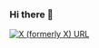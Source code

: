 ### Hi there 👋

<a href="https://x.com/sebastiandotdev">
  <img alt="X (formerly X) URL" src="https://img.shields.io/twitter/url?url=https%3A%2F%2Fx.com%2Fmjs_sebastian&label=Follow%20me%20on%20X">
</a>
